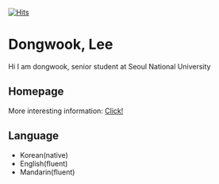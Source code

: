 [![Hits](https://hits.seeyoufarm.com/api/count/incr/badge.svg?url=https%3A%2F%2Fgithub.com%2Fdwsmart32&count_bg=%234387CF&title_bg=%23555555&icon=github.svg&icon_color=%23FFFFFF&title=hits&edge_flat=false)](https://hits.seeyoufarm.com)

# Dongwook, Lee
Hi I am dongwook, senior student at Seoul National University

## Homepage
More interesting information: [Click!](https://dwsmart32.github.io/)

## Language
- Korean(native)
- English(fluent)
- Mandarin(fluent)

